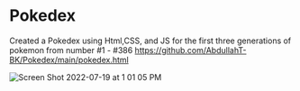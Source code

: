 # Pokedex
Created a Pokedex using Html,CSS, and JS for the first three generations of pokemon from number #1 - #386
https://github.com/AbdullahT-BK/Pokedex/main/pokedex.html






![Screen Shot 2022-07-19 at 1 01 05 PM](https://user-images.githubusercontent.com/66561984/179807872-352821e5-ab4a-47fb-9b15-a8bda9ff1db4.png)
